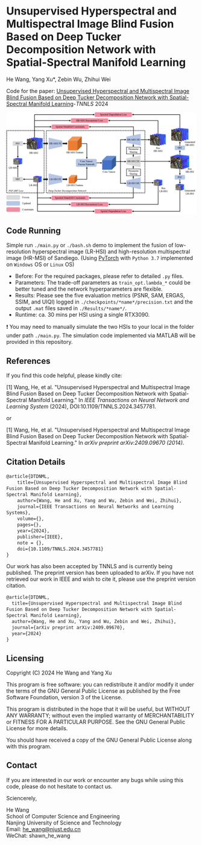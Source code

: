 # Unsupervised Hyperspectral and Multispectral Image Blind Fusion Based on Deep Tucker Decomposition Network with Spatial-Spectral Manifold Learning

He Wang, Yang Xu\*, Zebin Wu, Zhihui Wei

Code for the paper: [Unsupervised Hyperspectral and Multispectral Image Blind Fusion Based on Deep Tucker Decomposition Network with Spatial-Spectral Manifold Learning](https://arxiv.org/abs/2409.09670)-*TNNLS* 2024

<div align="center">
<img src="./pdf/DTDNML-Eng.png"/>
</div>

## Code Running 
Simple run `./main.py` or `./bash.sh` demo to implement the fusion of low-resolution hyperspectral image (LR-HSI) and high-resolution multispectral image (HR-MSI) of Sandiego. (Using [PyTorch](https://pytorch.org/) with `Python 3.7` implemented on `Windows` OS or `Linux` OS)

- Before: For the required packages, please refer to detailed `.py` files.
- Parameters: The trade-off parameters as `train_opt.lambda_*` could be better tuned and the network hyperparameters are flexible.
- Results: Please see the five evaluation metrics (PSNR, SAM, ERGAS, SSIM, and UIQI) logged in `./checkpoints/*name*/precision.txt` and the output `.mat` files saved in `./Results/*name*/`.
- Runtime: ca. 30 mins per HSI using a single RTX3090.

:exclamation: You may need to manually simulate the two HSIs to your local in the folder under path `./main.py`. The simulation code implemented via MATLAB will be provided in this repository.

## References
If you find this code helpful, please kindly cite:

[1] Wang, He, et al. "Unsupervised Hyperspectral and Multispectral Image Blind Fusion Based on Deep Tucker Decomposition Network with Spatial-Spectral Manifold Learning." In *IEEE Transactions on Neural Network and Learning System* (2024), DOI:10.1109/TNNLS.2024.3457781.

or

[1] Wang, He, et al. "Unsupervised Hyperspectral and Multispectral Image Blind Fusion Based on Deep Tucker Decomposition Network with Spatial-Spectral Manifold Learning." In *arXiv preprint arXiv:2409.09670 (2014)*.

## Citation Details
```
@article{DTDNML,
	title={Unsupervised Hyperspectral and Multispectral Image Blind Fusion Based on Deep Tucker Decomposition Network with Spatial-Spectral Manifold Learning},  
	author={Wang, He and Xu, Yang and Wu, Zebin and Wei, Zhihui},  
	journal={IEEE Transactions on Neural Networks and Learning Systems}, 
	volume={}, 
	pages={}, 
	year={2024}, 
	publisher={IEEE}, 
	note = {},
    doi={10.1109/TNNLS.2024.3457781}
}
```

Our work has also been accepted by TNNLS and is currently being published. The preprint version has been uploaded to arXiv. If you have not retrieved our work in IEEE and wish to cite it, please use the preprint version citation.

```
@article{DTDNML,
  title={Unsupervised Hyperspectral and Multispectral Image Blind Fusion Based on Deep Tucker Decomposition Network with Spatial-Spectral Manifold Learning},
  author={Wang, He and Xu, Yang and Wu, Zebin and Wei, Zhihui}, 
  journal={arXiv preprint arXiv:2409.09670},
  year={2024}
}
```

## Licensing

Copyright (C) 2024 He Wang and Yang Xu

This program is free software: you can redistribute it and/or modify it under the terms of the GNU General Public License as published by the Free Software Foundation, version 3 of the License.

This program is distributed in the hope that it will be useful, but WITHOUT ANY WARRANTY; without even the implied warranty of MERCHANTABILITY or FITNESS FOR A PARTICULAR PURPOSE. See the GNU General Public License for more details.

You should have received a copy of the GNU General Public License along with this program.

## Contact

If you are interested in our work or encounter any bugs while using this code, please do not hesitate to contact us.

Sciencerely,

He Wang
<br>
School of Computer Science and Engineering
<br>
Nanjing University of Science and Technology
<br>
Email: he_wang@njust.edu.cn
<br>
WeChat: shawn_he_wang
